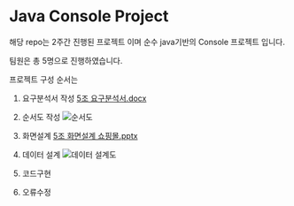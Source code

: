 # Java Console Project
해당 repo는 2주간 진행된 프로젝트 이며 순수 java기반의 Console 프로젝트 입니다.

팀원은 총 5명으로 진행하였습니다.

프로젝트 구성 순서는

1. 요구분석서 작성         [5조 요구분석서.docx](https://github.com/Hwang-97/Java_5team_Project/files/7455443/5.docx)

2. 순서도 작성             ![순서도](https://user-images.githubusercontent.com/85034286/139723354-a85d36fd-5557-4acf-a381-cbe3e9236417.png)

3. 화면설계               [5조 화면설계 쇼핑몰.pptx](https://github.com/Hwang-97/Java_5team_Project/files/7455444/5.pptx)
 
4. 데이터 설계           ![데이터 설계도](https://user-images.githubusercontent.com/85034286/139723389-1267ff1b-751f-4ef4-9676-7d400b292dea.png)

5. 코드구현               

6. 오류수정               
